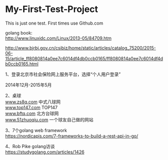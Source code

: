 # My-First-Test-Project
This is just one test. First times use Github.com

golang book:  
http://www.linuxidc.com/Linux/2013-05/84709.htm
  
http://www.bjrbj.gov.cn/csibiz/home/static/articles/catalog_75200/2015-06-15/article_ff8080814a0ee7c6014df4db0ccb0165/ff8080814a0ee7c6014df4db0ccb0165.html 

1、登录北京市社会保险网上服务平台，选择“个人用户登录” 

2014年12月-2015年5月

2、桌球  
www.zs8q.com  中式八球网  
www.top147.com   TOP147  
www.bftq.com      北方台球网  
www.51zhuoqiu.com   一个球友自己做的网站  

3、7个golang web framework  
https://nordicapis.com/7-frameworks-to-build-a-rest-api-in-go/

4、Rob Pike golang访谈  
https://studygolang.com/articles/1426

